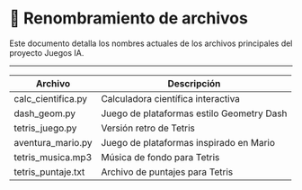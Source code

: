 # 📝 Renombramiento de archivos

Este documento detalla los nombres actuales de los archivos principales del proyecto Juegos IA.

---

| Archivo                | Descripción                                 |
|------------------------|---------------------------------------------|
| calc_cientifica.py     | Calculadora científica interactiva           |
| dash_geom.py           | Juego de plataformas estilo Geometry Dash    |
| tetris_juego.py        | Versión retro de Tetris                     |
| aventura_mario.py      | Juego de plataformas inspirado en Mario      |
| tetris_musica.mp3      | Música de fondo para Tetris                  |
| tetris_puntaje.txt     | Archivo de puntajes para Tetris              |
